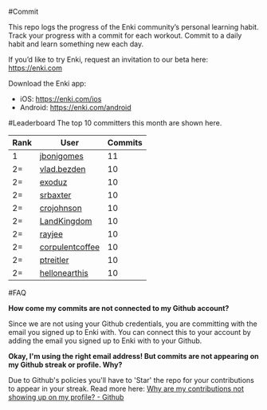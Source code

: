 #Commit

This repo logs the progress of the Enki community’s personal learning habit. Track your progress with a commit for each workout. Commit to a daily habit and learn something new each day.

If you’d like to try Enki, request an invitation to our beta here: https://enki.com

Download the Enki app: 
 - iOS: https://enki.com/ios
 - Android: https://enki.com/android

#Leaderboard
The top 10 committers this month are shown here.

| Rank | User | Commits |
|------|------|---------|
|1|[jbonigomes](https://github.com/jbonigomes)|11|
|2=|[vlad.bezden](https://github.com/vlad.bezden)|10|
|2=|[exoduz](https://github.com/exoduz)|10|
|2=|[srbaxter](https://github.com/srbaxter)|10|
|2=|[crojohnson](https://github.com/crojohnson)|10|
|2=|[LandKingdom](https://github.com/LandKingdom)|10|
|2=|[rayjee](https://github.com/rayjee)|10|
|2=|[corpulentcoffee](https://github.com/corpulentcoffee)|10|
|2=|[ptreitler](https://github.com/ptreitler)|10|
|2=|[hellonearthis](https://github.com/hellonearthis)|10|

#FAQ

**How come my commits are not connected to my Github account?**

Since we are not using your Github credentials, you are committing with the email you signed up to Enki with. You can connect this to your account by adding the email you signed up to Enki with to your Github.

**Okay, I'm using the right email address! But commits are not appearing on my Github streak or profile. Why?**

Due to Github's policies you'll have to 'Star' the repo for your contributions to appear in your streak. Read more here: [Why are my contributions not showing up on my profile? - Github](https://help.github.com/articles/why-are-my-contributions-not-showing-up-on-my-profile/)
